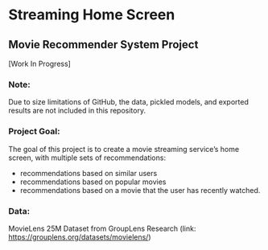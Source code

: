 # Streaming Home Screen
## Movie Recommender System Project

[Work In Progress]

### Note:
Due to size limitations of GitHub, the data, pickled models, and exported results are not included in this repository. 

### Project Goal:

The goal of this project is to create a movie streaming service’s home screen, with multiple sets of recommendations: 
- recommendations based on similar users
- recommendations based on popular movies
- recommendations based on a movie that the user has recently watched.

### Data:
MovieLens 25M Dataset from GroupLens Research (link: https://grouplens.org/datasets/movielens/)


